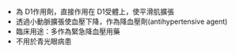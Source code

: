 - 為 D1作用劑，直接作用在 D1受體上，使平滑肌擴張 
- 透過小動脈擴張使血壓下降，作為降血壓劑(antihypertensive agent) 
- 臨床用途：多作為緊急降血壓用藥
- 不用於青光眼病患